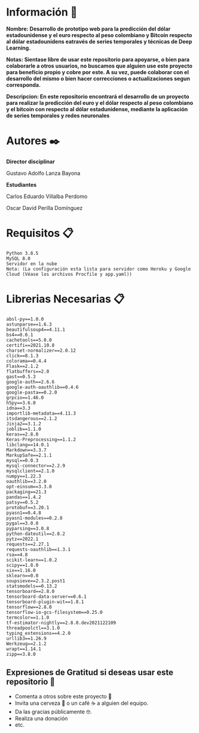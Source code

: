 # Información 🚀
__Nombre: Desarrollo  de  prototipo web para la predicción del dólar estadounidense y el euro respecto al peso colombiano y Bitcoin respecto al dólar estadounidens eatravés de series temporales y técnicas de Deep Learning.__

__Notas: Sientase libre de usar este repositorio para apoyarse, o bien para colaborarle a otros usuarios,
no buscamos que alguien use este proyecto para beneficio propio y cobre por este.
A su vez, puede colaborar con el desarrollo del mismo o bien hacer correcciones o actualizaciones segun corresponda.__

__Descripcion: En este repositorio encontrará el desarrollo de un proyecto para realizar la predicción del euro y el dólar respecto al peso colombiano y el bitcoin con respecto al dólar estadunidense, mediante la aplicación de series temporales y redes neuronales__

# Autores ✒️

__Director disciplinar__ 

Gustavo Adolfo Lanza Bayona

__Estudiantes__

Carlos Eduardo Villalba Perdomo 

Oscar David Perilla Domínguez 

# Requisitos 📋
```
Python 3.8.5
MySQL 8.0
Servidor en la nube 
Nota: (La configuración esta lista para servidor como Heroku y Google Cloud (Véase los archivos Procfile y app.yaml))

```
# Librerias Necesarias 📋
```
absl-py==1.0.0
astunparse==1.6.3
beautifulsoup4==4.11.1
bs4==0.0.1
cachetools==5.0.0
certifi==2021.10.8
charset-normalizer==2.0.12
click==8.1.3
colorama==0.4.4
Flask==2.1.2
flatbuffers==2.0
gast==0.5.3
google-auth==2.6.6
google-auth-oauthlib==0.4.6
google-pasta==0.2.0
grpcio==1.46.0
h5py==3.6.0
idna==3.3
importlib-metadata==4.11.3
itsdangerous==2.1.2
Jinja2==3.1.2
joblib==1.1.0
keras==2.8.0
Keras-Preprocessing==1.1.2
libclang==14.0.1
Markdown==3.3.7
MarkupSafe==2.1.1
mysql==0.0.3
mysql-connector==2.2.9
mysqlclient==2.1.0
numpy==1.22.3
oauthlib==3.2.0
opt-einsum==3.3.0
packaging==21.3
pandas==1.4.2
patsy==0.5.2
protobuf==3.20.1
pyasn1==0.4.8
pyasn1-modules==0.2.8
pygal==3.0.0
pyparsing==3.0.8
python-dateutil==2.8.2
pytz==2022.1
requests==2.27.1
requests-oauthlib==1.3.1
rsa==4.8
scikit-learn==1.0.2
scipy==1.8.0
six==1.16.0
sklearn==0.0
soupsieve==2.3.2.post1
statsmodels==0.13.2
tensorboard==2.8.0
tensorboard-data-server==0.6.1
tensorboard-plugin-wit==1.8.1
tensorflow==2.8.0
tensorflow-io-gcs-filesystem==0.25.0
termcolor==1.1.0
tf-estimator-nightly==2.8.0.dev2021122109
threadpoolctl==3.1.0
typing_extensions==4.2.0
urllib3==1.26.9
Werkzeug==2.1.2
wrapt==1.14.1
zipp==3.8.0
```
## Expresiones de Gratitud si deseas usar este repositorio 🎁

* Comenta a otros sobre este proyecto 📢
* Invita una cerveza 🍺 o un café ☕ a alguien del equipo. 
* Da las gracias públicamente 🤓.
* Realiza una donación
* etc.
